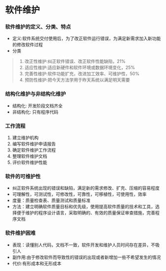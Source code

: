 # 软件维护
### 软件维护的定义、分类、特点
- 定义:软件系统交付使用后，为了改正软件运行错误，为满足新需求加入新功能的修改软件过程
- 分类
> 1. 改正性维护:纠正软件错误、改正软件性能缺陷，21%
> 2. 适应性维护:适应新硬件和软件环境或数据环境变化，25%
> 3. 完善性维护:软件功能扩充，改进加工效率、可维护性，50%
> 4. 预防性维护:把今天方法学用于昨天系统以满足明天需要
### 结构化维护与非结构化维护
- 结构化: 开发阶段文档齐全
- 非结构化: 只有程序代码
### 工作流程
1. 建立维护机构
2. 编写软件维护申请报告
3. 确定软件维护工作流程
4. 整理软件维护文档
5. 评价软件维护性能
### 软件的可维护性
- 纠正软件系统出现的错误和缺陷，满足新的需求修改、扩充、压缩的容易程度
- 可理解性，可测试性，可修改性，可靠性，可移植性，可使用性，效率
- 度量：质量检查表、质量测试和质量标准
- 方法：建立明确软件质量目标和优先级，使用提高软件质量的技术和工具，选择便于维护的程序设计语言，采取明确的、有效的质量保证审查措施，完善程序文档
### 软件维护困难
- 表现：读懂别人代码，文档不一致，软件开发和维护人员时间存在差异，不吸引人
- 副作用:由于修改软件而导致性的错误的出现或者新增加一些不希望发生的情况
- 代价:有形成本和无形成本